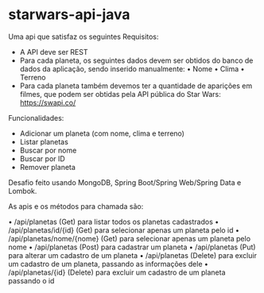 ﻿# starwars-api-java

Uma api que satisfaz os seguintes Requisitos:

- A API deve ser REST
- Para cada planeta, os seguintes dados devem ser obtidos do banco de dados da aplicação, sendo inserido manualmente:
•	Nome
•	Clima
•	Terreno
- Para cada planeta também devemos ter a quantidade de aparições em filmes, que podem ser obtidas pela API pública do Star Wars:  https://swapi.co/

Funcionalidades: 

- Adicionar um planeta (com nome, clima e terreno)
- Listar planetas
- Buscar por nome
- Buscar por ID
- Remover planeta

Desafio feito usando MongoDB, Spring Boot/Spring Web/Spring Data e Lombok.

As apis e os métodos para chamada são:

•	/api/planetas (Get) para listar todos os planetas cadastrados
•	/api/planetas/id/{id} (Get) para selecionar apenas um planeta pelo id
•	/api/planetas/nome/{nome} (Get) para selecionar apenas um planeta pelo nome
•	/api/planetas (Post) para cadastrar um planeta
•	/api/planetas (Put) para alterar um cadastro de um planeta
•	/api/planetas (Delete) para excluir um cadastro de um planeta, passando as informações dele
•	/api/planetas/{id} (Delete) para excluir um cadastro de um planeta passando o id